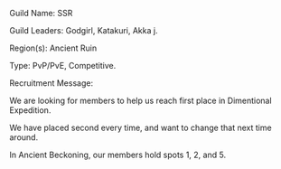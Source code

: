 Guild Name: SSR

Guild Leaders: Godgirl, Katakuri, Akka j.

Region(s): Ancient Ruin

Type: PvP/PvE, Competitive.

Recruitment Message:

We are looking for members to help us reach first place in Dimentional Expedition.

We have placed second every time, and want to change that next time around.

In Ancient Beckoning, our members hold spots 1, 2, and 5.

